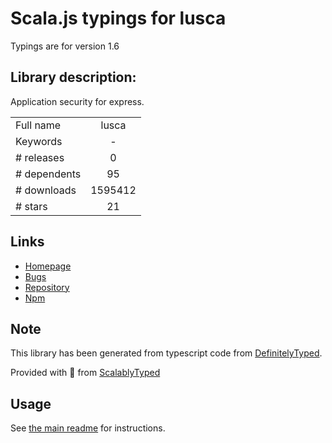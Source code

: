 
# Scala.js typings for lusca

Typings are for version 1.6

## Library description:
Application security for express.

|                    |                 |
| ------------------ | :-------------: |
| Full name          | lusca |
| Keywords           | - |
| # releases         | 0 |
| # dependents       | 95 |
| # downloads        | 1595412 |
| # stars            | 21 |

## Links
- [Homepage](https://github.com/krakenjs/lusca#readme)
- [Bugs](https://github.com/krakenjs/lusca/issues)
- [Repository](https://github.com/krakenjs/lusca)
- [Npm](https://www.npmjs.com/package/lusca)
    


## Note
This library has been generated from typescript code from [DefinitelyTyped](https://definitelytyped.org).

Provided with :purple_heart: from [ScalablyTyped](https://github.com/oyvindberg/ScalablyTyped)

## Usage
See [the main readme](../../readme.md) for instructions.


